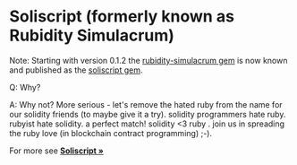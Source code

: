 # Soliscript (formerly known as Rubidity Simulacrum)


Note: Starting with version 0.1.2 the [rubidity-simulacrum gem](https://rubygems.org/gems/rubidity-simulacrum) 
is now known and published as the [soliscript gem](https://rubygems.org/gems/soliscript).

Q: Why?

A: Why not?  More serious - let's remove the hated ruby from the name for our solidity friends (to maybe give it a try). solidity programmers hate ruby. rubyist hate solidity. a perfect match! solidity <3 ruby . join us in spreading the ruby love (in blockchain contract programming) ;-).


For more see [**Soliscript »**](https://github.com/soliscript/soliscript)

